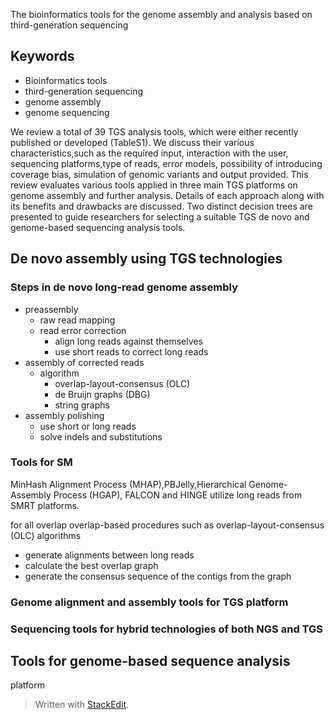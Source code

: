 The bioinformatics tools for the genome assembly and
analysis based on third-generation sequencing

## Keywords
- Bioinformatics tools
- third-generation sequencing
- genome assembly
- genome sequencing

We review a total of 39 TGS analysis tools, which were either recently published or developed (TableS1).
We discuss their various characteristics,such as the required input, interaction with the user, sequencing platforms,type of reads, error models, possibility of introducing coverage bias, simulation of genomic variants and output provided.
This review evaluates various tools applied in three main TGS platforms on genome assembly and further analysis.
Details of each approach along with its benefits and drawbacks are discussed. 
Two distinct decision trees are presented to guide researchers for selecting a suitable TGS de novo and genome-based sequencing analysis tools.
## De novo assembly using TGS technologies
### Steps in de novo long-read genome assembly
- preassembly
	- raw read mapping
	- read error correction
		- align long reads against themselves
		- use short reads to correct long reads 
- assembly of corrected reads
	- algorithm
		- overlap-layout-consensus (OLC)
		- de Bruijn graphs (DBG)
		- string graphs
- assembly polishing
	- use short or long reads
	- solve indels and substitutions
### Tools for SM
MinHash Alignment Process
(MHAP),PBJelly,Hierarchical Genome-Assembly Process (HGAP),
FALCON and HINGE utilize long reads from SMRT platforms. 

for all overlap
overlap-based procedures such as overlap-layout-consensus (OLC) algorithms
- generate alignments between long reads
- calculate the best overlap graph
- generate the consensus sequence of the contigs from the graph
### Genome alignment and assembly tools for TGS platform
### Sequencing tools for hybrid technologies of both NGS and TGS

## Tools for genome-based sequence analysis
platform
> Written with [StackEdit](https://stackedit.io/).
<!--stackedit_data:
eyJoaXN0b3J5IjpbLTE2MTk0NDY5MjYsLTE3Mjk1MTQ2ODAsLT
EwMDIwOTE2NjQsMTY4ODYxNjc3MywtMTU1NTUxNTM2LDE1NjIw
NDc1NywxNTYyMDQ3NTcsODgxMjUwMzc0LC0zNjAzNjM2NTIsLT
E5ODAxNDQxNDUsOTQ1OTE3ODk5LC0xNzkyMTcxOTc0LDU2NTky
NjM2MiwxNDI1Njc4NDUwLDc0MzYxNTkzNCwyMTIxNTQxMTM1LD
EzMzA1MTQ1MzksNDUyMDAwNjk5LDIyNDIwNTUzNyw3MzA5OTgx
MTZdfQ==
-->